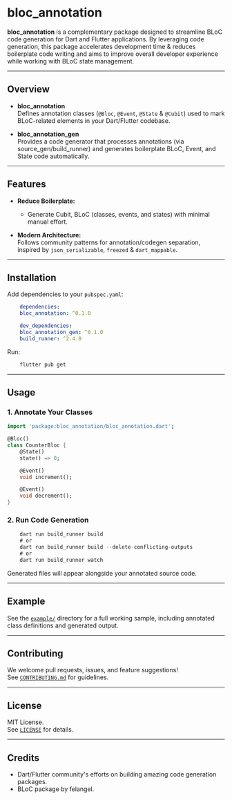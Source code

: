 # bloc_annotation

**bloc_annotation** is a complementary package designed to streamline BLoC code generation for Dart and Flutter applications. By leveraging code generation, this package accelerates development time & reduces boilerplate code writing and aims to improve overall developer experience while working with BLoC state management.

---

## Overview

- **bloc_annotation**  
  Defines annotation classes (`@Bloc`, `@Event`, `@State` & `@Cubit`) used to mark BLoC-related elements in your Dart/Flutter codebase.

- **bloc_annotation_gen**  
  Provides a code generator that processes annotations (via source_gen/build_runner) and generates boilerplate BLoC, Event, and State code automatically.

---

## Features

- **Reduce Boilerplate:**  
    - Generate Cubit, BLoC (classes, events, and states) with minimal manual effort.

- **Modern Architecture:**  
  Follows community patterns for annotation/codegen separation, inspired by `json_serializable`, `freezed` & `dart_mappable`.

---

## Installation

Add dependencies to your `pubspec.yaml`:

```yaml
    dependencies:
    bloc_annotation: ^0.1.0

    dev_dependencies:
    bloc_annotation_gen: ^0.1.0
    build_runner: ^2.4.0
```

Run:

```bash
    flutter pub get
```

---

## Usage

### 1. Annotate Your Classes

```dart
import 'package:bloc_annotation/bloc_annotation.dart';

@Bloc()
class CounterBloc {
    @State()
    state() => 0;

    @Event()
    void increment();

    @Event()
    void decrement();
}
```
### 2. Run Code Generation

```dart
    dart run build_runner build
    # or
    dart run build_runner build --delete-conflicting-outputs
    # or
    dart run build_runner watch
```


Generated files will appear alongside your annotated source code.

---

## Example

See the [`example/`](example/) directory for a full working sample, including annotated class definitions and generated output.

---

## Contributing

We welcome pull requests, issues, and feature suggestions!  
See [`CONTRIBUTING.md`](CONTRIBUTING.md) for guidelines.

---

## License

MIT License.  
See [`LICENSE`](https://github.com/Myrkheimr/bloc_annotation) for details.

---

## Credits

- Dart/Flutter community's efforts on building amazing code generation packages.
- BLoC package by felangel.
